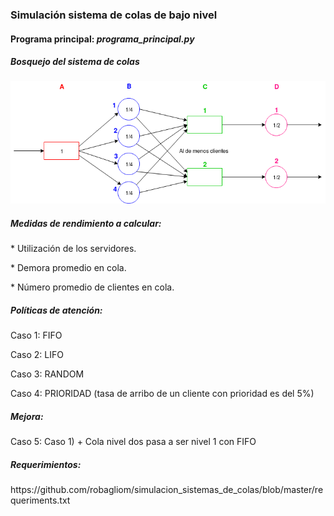 <h3>Simulación sistema de colas de bajo nivel</h3>

<h4>Programa principal: <i>programa_principal.py</i></h4>

<h5>Bosquejo del sistema de colas</h5>
<img src="sistema_de_colas.png"/>

<h5>Medidas de rendimiento a calcular:</h5>
<p>* Utilización de los servidores.</p>
<p>* Demora promedio en cola.</p>
<p>* Número promedio de clientes en cola.</p>

<h5>Políticas de atención:</h5>
<p>Caso 1: FIFO</p>
<p>Caso 2: LIFO</p>
<p>Caso 3: RANDOM</p>
<p>Caso 4: PRIORIDAD (tasa de arribo de un cliente con prioridad es del 5%)</p>

<h5>Mejora:</h5>
<p>Caso 5: Caso 1) + Cola nivel dos pasa a ser nivel 1 con FIFO</p>

<h5>Requerimientos:</h5>
<p>https://github.com/robagliom/simulacion_sistemas_de_colas/blob/master/requeriments.txt</p>
